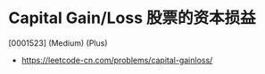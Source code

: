 # Capital Gain/Loss 股票的资本损益

[0001523] (Medium) (Plus)

- https://leetcode-cn.com/problems/capital-gainloss/
